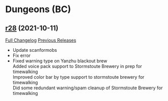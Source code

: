 # <DBM> Dungeons (BC)

## [r28](https://github.com/DeadlyBossMods/DBM-Dungeons/tree/r28) (2021-10-11)
[Full Changelog](https://github.com/DeadlyBossMods/DBM-Dungeons/compare/r27...r28) [Previous Releases](https://github.com/DeadlyBossMods/DBM-Dungeons/releases)

- Update scanformobs  
- Fix error  
- Fixed warning type on Yanzhu blackout brew  
    Added voice pack support to Stormstoute Brewery in prep for timewalking  
    Improved color bar by type support to stormstoute brewery for timewalking  
    Did some redundant warning/spam cleanup of Stormstoute Brewery for timewalking  
